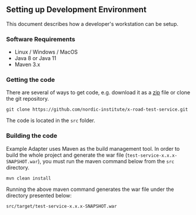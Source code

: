 ## Setting up Development Environment

This document describes how a developer's workstation can be setup.

### Software Requirements

* Linux / Windows / MacOS
* Java 8 or Java 11
* Maven 3.x

### Getting the code

There are several of ways to get code, e.g. download it as a [zip](https://github.com/nordic-institute/x-road-test-service/archive/master.zip) file or clone the git repository.

```
git clone https://github.com/nordic-institute/x-road-test-service.git
```

The code is located in the ```src``` folder.

### Building the code

Example Adapter uses Maven as the build management tool. In order to build the whole project and generate the war  file (`test-service-x.x.x-SNAPSHOT.war`), you must run the maven command below from the ```src``` directory.

```
mvn clean install
```

Running the above maven command generates the war file under the directory presented below:

```
src/target/test-service-x.x.x-SNAPSHOT.war
```
